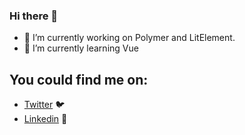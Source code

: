 ### Hi there 👋

- 🔭 I’m currently working on Polymer and LitElement.
- 🌱 I’m currently learning Vue

## You could find me on:

- [Twitter](https://twitter.com/M4isth3r) 🐦 
- [Linkedin](https://www.linkedin.com/in/yuriy-mraka/) 💼

<!--
**M4isth3r/M4isth3r** is a ✨ _special_ ✨ repository because its `README.md` (this file) appears on your GitHub profile.

Here are some ideas to get you started:

- 🔭 I’m currently working on ...
- 🌱 I’m currently learning ...
- 👯 I’m looking to collaborate on ...
- 🤔 I’m looking for help with ...
- 💬 Ask me about ...
- 📫 How to reach me: ...
- 😄 Pronouns: ...
- ⚡ Fun fact: ...
-->

